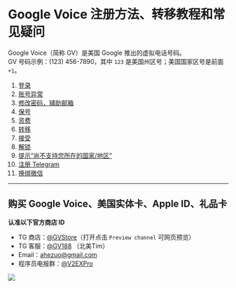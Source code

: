 # Google Voice 注册方法、转移教程和常见疑问

Google Voice（简称 GV）是美国 Google 推出的虚拟电话号码。\
GV 号码示例：‪(123) 456-7890‬，其中 `123` 是美国州区号；美国国家区号是前面 `+1`。

1. [登录](https://github.com/ssnhd/googlevoicelogin)
2. [账号异常](https://github.com/ssnhd/googlevoiceyichang)
3. [修改密码，辅助邮箱](https://github.com/ssnhd/googlevoicepassword)
4. [保号](https://github.com/ssnhd/googlevoicebaohao)
5. [资费](https://github.com/ssnhd/googlevoicezifei)
6. [转移](https://github.com/ssnhd/googlevoicezhuanyi)
7. [接受](https://github.com/ssnhd/googlevoicejieshou)
8. [解锁](https://github.com/ssnhd/googlevoicejiesuo)
9. [提示“尚不支持您所在的国家/地区”](https://github.com/ssnhd/googlevoicebuzhichi)
10. [注册 Telegram](https://github.com/ssnhd/telegram)
11. [换绑微信](https://github.com/ssnhd/googlevoicewechat)

---

## 购买 Google Voice、美国实体卡、Apple ID、礼品卡
**认准以下官方商店 ID**

- TG 商店：[@GVStore](https://t.me/gvstore)（打开点击 `Preview channel` 可网页预览）
- TG 客服：[@GV188](https://t.me/GV188) （北美Tim）
- Email：<ahezuo@gmail.com> 
- 程序员电报群：[@V2EXPro](https://t.me/V2EXPro)

![](https://i.imgur.com/9ysVXCr.png)
